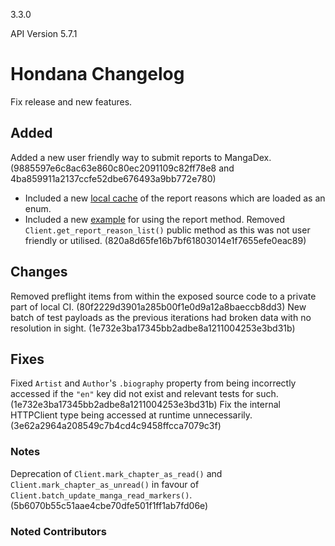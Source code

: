 3.3.0

API Version 5.7.1

# Hondana Changelog
Fix release and new features.

## Added
Added a new user friendly way to submit reports to MangaDex. (9885597e6c8ac63e860c80ec2091109c82ff78e8 and 4ba859911a2137ccfe52dbe676493a9bb772e780)
- Included a new [local cache](./hondana/extras/report_reasons.json) of the report reasons which are loaded as an enum.
- Included a new [example](./examples/submitting_a_report.py) for using the report method.
Removed `Client.get_report_reason_list()` public method as this was not user friendly or utilised. (820a8d65fe16b7bf61803014e1f7655efe0eac89)

## Changes
Removed preflight items from within the exposed source code to a private part of local CI. (80f2229d3901a285b00f1e0d9a12a8baeccb8dd3)
New batch of test payloads as the previous iterations had broken data with no resolution in sight. (1e732e3ba17345bb2adbe8a1211004253e3bd31b)


## Fixes
Fixed `Artist` and `Author`'s `.biography` property from being incorrectly accessed if the `"en"` key did not exist and relevant tests for such. (1e732e3ba17345bb2adbe8a1211004253e3bd31b)
Fix the internal HTTPClient type being accessed at runtime unnecessarily. (3e62a2964a208549c7b4cd4c9458ffcca7079c3f)

### Notes
Deprecation of `Client.mark_chapter_as_read()` and `Client.mark_chapter_as_unread()` in favour of `Client.batch_update_manga_read_markers()`. (5b6070b55c51aae4cbe70dfe501f1ff1ab7fd06e)

### Noted Contributors
